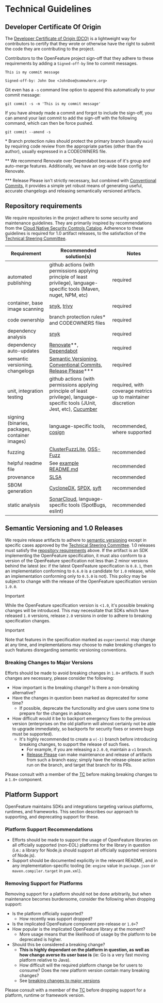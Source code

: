 # Technical Guidelines

## Developer Certificate Of Origin

The [Developer Certificate of Origin (DCO)](https://developercertificate.org/) is a lightweight way for contributors
to certify that they wrote or otherwise have the right to submit the code they are contributing to the project.

Contributors to the OpenFeature project sign-off that they adhere to these requirements by adding a `Signed-off-by` line to commit messages.

```console
This is my commit message

Signed-off-by: John Doe <JohnDoe@somewhere.org>
```

Git even has a `-s` command line option to append this automatically to your commit message:

```console
git commit -s -m 'This is my commit message'
```

If you have already made a commit and forgot to include the sign-off, you can amend your last commit
to add the sign-off with the following command, which can then be force pushed.

```console
git commit --amend -s
```

\* Branch protection rules should protect the primary branch (usually `main`) by requiring code review from the appropriate parties (other than the author), usually expressed in a CODEOWNERS file.

\*\* We recommend Renovate over Dependabot because of it's group and auto-merge features.
Additionally, we have an org-wide base config for Renovate.

\*\*\* Release Please isn't strictly necessary, but combined with [Conventional Commits][conventional-commits], it provides a simple yet robust means of generating useful, accurate changelogs and releasing semantically versioned artifacts.

## Repository requirements

We require repositories in the project adhere to some security and maintenance guidelines.
They are primarily inspired by recommendations from the [Cloud Native Security Controls Catalog](https://www.cncf.io/blog/2022/06/07/introduction-to-the-cloud-native-security-controls-catalog/).
Adherence to these guidelines is required for 1.0 artifact releases, to the satisfaction of the [Technical Steering Committee](https://github.com/open-feature/community/blob/main/governance-charter.md#technical-steering-committee-tsc).

| Requirement                                    | Recommended solution(s)                                                                                                                   | Notes                                                       |
| ---------------------------------------------- | ----------------------------------------------------------------------------------------------------------------------------------------- | ----------------------------------------------------------- |
| automated publishing                           | github actions (with permissions applying principle of least privilege), language-specific tools (Maven, nuget, NPM, etc)                 | required                                                    |
| container, base image scanning                 | [snyk][snyk], [trivy][trivy]                                                                                                              | required                                                    |
| code ownership                                 | branch protection rules\* and CODEOWNERS files                                                                                            | required                                                    |
| dependency analysis                            | [snyk][snyk]                                                                                                                              | required                                                    |
| dependency auto-updates                        | [Renovate][renovate]\*\*, [Dependabot][dependabot]                                                                                        | required                                                    |
| semantic versioning, changelogs                | [Semantic Versioning][semantic-versioning], [Conventional Commits][conventional-commits], [Release Please][release-please]\*\*\*          | required                                                    |
| unit, integration testing                      | github actions (with permissions applying principle of least privilege), language-specific tools (JUnit, Jest, etc), [Cucumber][cucumber] | required, with coverage metrics up to maintainer discretion |
| signing (binaries, packages, container images) | language-specific tools, [cosign][cosign]                                                                                                 | recommended, where supported                                |
| fuzzing                                        | [ClusterFuzzLite][clusterfuzzlite], [OSS-Fuzz][oss-fuzz]                                                                                  | recommended                                                 |
| helpful readme file                            | See [example README.md](./templates/READMEs/README.md)                                                                                    | recommended                                                 |
| provenance                                     | [SLSA](https://slsa.dev/spec/v1.0/provenance#provenance)                                                                                  | recommended                                                 |
| SBOM generation                                | [CycloneDX][cyclonedx], [SPDX][spdx], [syft][syft]                                                                                        | recommended                                                 |
| static analysis                                | [SonarCloud][sonarcloud], language-specific tools (SpotBugs, eslint)                                                                      | recommended                                                 |

## Semantic Versioning and 1.0 Releases

We require release artifacts to adhere to [semantic versioning](https://semver.org/) except in specific cases approved by the [Technical Steering Committee](https://github.com/open-feature/community/blob/main/community-members.md#technical-committee).
1.0 releases must satisfy the [repository requirements](#repository-requirements) above.
If the artifact is an SDK implementing the OpenFeature specification, it must also conform to a version of the OpenFeature specification not less than 2 minor versions behind the latest (ex: if the latest OpenFeature specification is `0.8.1`, then an implementation conforming to `0.6.0` is a candidate for `1.0` release, while an implementation conforming only to `0.5.0` is not).
This policy may be subject to change with the release of the OpenFeature specification version `1.0.0`.

> [!IMPORTANT]  
> While the OpenFeature specification version is <`1.0`, it's possible breaking changes will be introduced.
> This may necessitate that SDKs which have released `1.0` versions, release `2.0` versions in order to adhere to breaking specification changes.

> [!IMPORTANT]  
> Note that features in the specification marked as `experimental` may change at any time, and implementations may choose to make breaking changes to such features disregarding semantic versioning conventions.

### Breaking Changes to Major Versions

Efforts should be made to avoid breaking changes in `1.0+` artifacts.
If such changes are necessary, please consider the following:

* How important is the breaking change? Is there a non-breaking alternative?
* Have the changes in question been marked as deprecated for some time?
  * If possible, deprecate the functionality and give users some time to prepare for the changes in advance.
* How difficult would it be to backport emergency fixes to the previous version (enterprises on the old platform will almost certainly not be able to upgrade immediately, so backports for security fixes or severe bugs must be supported). 
  * It's highly recommended to create a `v(-1)` branch before introducing breaking changes, to support the release of such fixes.
    * For example, if you are releasing a `2.0.0`, maintain a `v1` branch.
    * [Release Please][release-please] can make maintenance and release of artifacts from such a branch easy; simply have the release-please action run on the branch, and target that branch for its PRs.

Please consult with a member of the [TC](https://github.com/open-feature/community/blob/main/community-members.md#technical-committee) before making breaking changes to a `1.0+` component.

## Platform Support

OpenFeature maintains SDKs and integrations targeting various platforms, runtimes, and frameworks.
This section describes our approach to supporting, and deprecating support for these.

### Platform Support Recommendations

* Efforts should be made to support the usage of OpenFeature libraries on all officially supported (non-EOL) platforms for the library in question (i.e.: a library for Node.js should support all officially supported versions of Node.js).
* Support should be documented explicitly in the relevant README, and in any implementation-specific tooling (ie: `engine` value in `package.json` or `maven.compiler.target` in `pom.xml`).

### Removing Support for Platforms

Removing support for a platform should not be done arbitrarily, but when maintenance becomes burdensome, consider the following when dropping support:

* Is the platform officially supported?
  * How recently was support dropped?
* Is the implicated OpenFeature component pre-release or `1.0+`? 
* How popular is the implicated OpenFeature library at the moment?
  * More usage means that the likelihood of usage by the platform to be deprecated is higher.
* Should this be considered a breaking change?
  * **This is highly dependant on the platform in question, as well as how change averse its user base is** (ie: Go is a very fast moving platform relative to Java).
  * How difficult will the required platform change be for users to consume? Does the new platform version contain many breaking changes?
  * See [breaking changes to major versions](#breaking-changes-to-major-versions)

Please consult with a member of the [TC](https://github.com/open-feature/community/blob/main/community-members.md#technical-committee) before dropping support for a platform, runtime or framework version.

[sonarcloud]: https://www.sonarsource.com/products/sonarcloud/
[snyk]: https://snyk.io/
[trivy]: https://github.com/aquasecurity/trivy
[cosign]: https://github.com/sigstore/cosign-installer
[cyclonedx]: https://cyclonedx.org/tool-center/
[clusterfuzzlite]: https://google.github.io/clusterfuzzlite/
[oss-fuzz]: https://github.com/google/oss-fuzz
[cucumber]: https://cucumber.io/tools/cucumber-open/
[renovate]: https://github.com/apps/renovate
[syft]: https://github.com/anchore/syft
[spdx]: https://spdx.dev/resources/tools/
[dependabot]: https://github.com/dependabot
[conventional-commits]: [https://www.conventionalcommits.org/]
[semantic-versioning]: [https://semver.org/]
[release-please]: [https://github.com/googleapis/release-please]